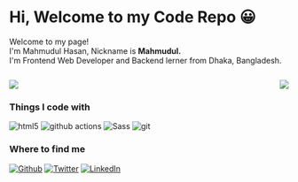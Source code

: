 <h1> Hi, Welcome to my Code Repo 😀 </h1>


<p>Welcome to my page! </br>
I'm Mahmudul Hasan, Nickname is <b>Mahmudul.</b> 
</br>I'm Frontend Web Developer and Backend lerner from Dhaka, Bangladesh. <img src="https://image.flaticon.com/icons/svg/197/197509.svg" width="13"/></p>
<div>
  <p>
    <img align="left" src="https://github-readme-stats.vercel.app/api?username=mhasanmeet&show_icons=true&theme=vue-dark" />
  </p>
  <p align="right">
    <img align="center" src="https://github-readme-stats.vercel.app/api/top-langs/?username=mhasanmeet&layout=compact&theme=radical" />
  </p>
 </div>
<h3>Things I code with</h3>
<p>
    <img alt="html5" src="https://img.shields.io/badge/-HTML5-E34F26?style=flat-square&logo=html5&logoColor=white" />
    <img alt="github actions" src="https://img.shields.io/badge/-Github_Actions-2088FF?style=flat-square&logo=github-actions&logoColor=white" />
    <img alt="Sass" src="https://img.shields.io/badge/-Sass-CC6699?style=flat-square&logo=sass&logoColor=white" />
    <img alt="git" src="https://img.shields.io/badge/-Git-F05032?style=flat-square&logo=git&logoColor=white" />
</p>
<h3>Where to find me</h3>
<p><a href="https://github.com/mhasanmeet" target="_blank"><img alt="Github" src="https://img.shields.io/badge/GitHub-%2312100E.svg?&style=for-the-badge&logo=Github&logoColor=white" /></a> <a href="https://twitter.com/mhasanmeet" target="_blank"><img alt="Twitter" src="https://img.shields.io/badge/twitter-%231DA1F2.svg?&style=for-the-badge&logo=twitter&logoColor=white" /></a> <a href="https://www.linkedin.com/in/mhasanmeet" target="_blank"><img alt="LinkedIn" src="https://img.shields.io/badge/linkedin-%230077B5.svg?&style=for-the-badge&logo=linkedin&logoColor=white" /></a>
</p>



